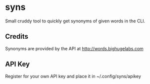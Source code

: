 # syns
Small cruddy tool to quickly get synonyms of given words in the CLI.

## Credits
Synonyms are provided by the API at http://words.bighugelabs.com

## API Key
Register for your own API key and place it in ~/.config/syns/apikey
